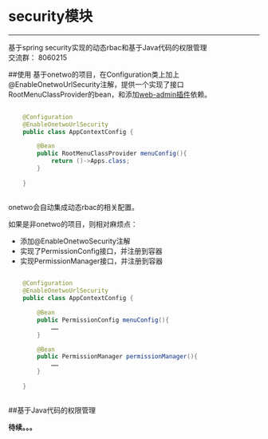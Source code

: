 # security模块
------
基于spring security实现的动态rbac和基于Java代码的权限管理   
交流群：  8060215

   
##使用
基于onetwo的项目，在Configuration类上加上@EnableOnetwoUrlSecurity注解，提供一个实现了接口RootMenuClassProvider的bean，和添加[web-admin插件](https://github.com/wayshall/onetwo/blob/master/core/plugins/web-admin)依赖。   
```java     
  
	@Configuration
	@EnableOnetwoUrlSecurity
	public class AppContextConfig {

		@Bean
		public RootMenuClassProvider menuConfig(){
			return ()->Apps.class;
		}
	
	}   
   
```

onetwo会自动集成动态rbac的相关配置。
  
如果是非onetwo的项目，则相对麻烦点：
- 添加@EnableOnetwoSecurity注解
- 实现了PermissionConfig接口，并注册到容器
- 实现PermissionManager接口，并注册到容器

```java     
  
	@Configuration
	@EnableOnetwoUrlSecurity
	public class AppContextConfig {

		@Bean
		public PermissionConfig menuConfig(){
			……
		}

		@Bean
		public PermissionManager permissionManager(){
			……
		}
	
	}   
   
```

##基于Java代码的权限管理 


**待续。。。**




